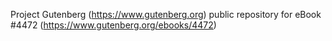 Project Gutenberg (https://www.gutenberg.org) public repository for eBook #4472 (https://www.gutenberg.org/ebooks/4472)
